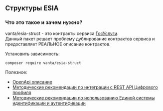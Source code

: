 ## Структуры ESIA


### Что это такое и зачем нужно?

vanta/esia-struct - это контракты сервиса [ГосУслуги](https://partners.gosuslugi.ru/catalog/esia).
<br>
Данный пакет решает проблему дублирование контрактов сервиса и предоставляет РЕАЛЬНОЕ описание контрактов.

Установить зависимость:
```shell
composer require vanta/esia-struct
```


Полезное:
- [OpenApi описание](https://github.com/VantaFinance/esia-struct/blob/main/openapi.json)
- [Методические рекомендации по интеграции с REST API Цифрового профиля](https://digital.gov.ru/ru/documents/7166/)
- [Методические рекомендации по использованию Единой системы идентификации и аутентификации](https://digital.gov.ru/ru/documents/6186/)
